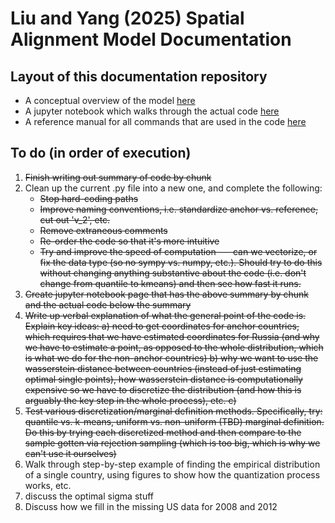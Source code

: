 # Liu and Yang (2025) Spatial Alignment Model Documentation
## Layout of this documentation repository
- A conceptual overview of the model [here](overview.md)
- A jupyter notebook which walks through the actual code [here](walkthrough.ipynb)
- A reference manual for all commands that are used in the code [here](command_references.md)

## To do (in order of execution)
1. <span style="text-decoration: line-through;">Finish writing out summary of code by chunk </span>
4. Clean up the current .py file into a new one, and complete the following: 
    -  <span style="text-decoration: line-through;">Stop hard-coding paths </span> 
    -  <span style="text-decoration: line-through;">Improve naming conventions, i.e. standardize anchor vs. reference, cut out 'v_2', etc. </span> 
    - <span style="text-decoration: line-through;">Remove extraneous comments</span> 
    - <span style="text-decoration: line-through;">Re-order the code so that it's more intuitive</span>
    - <span style="text-decoration: line-through;">Try and improve the speed of computation --- can we vectorize, or fix the data type (so no sympy vs. numpy, etc.). Should try to do this without changing anything substantive about the code (i.e. don't change from quantile to kmeans) and then see how fast it runs.</span>
2. <span style="text-decoration: line-through;">Create jupyter notebook page that has the above summary by chunk and the actual code below the summary 
3. <span style="text-decoration: line-through;">Write up verbal explanation of what the general point of the code is. Explain key ideas: a) need to get coordinates for anchor countries, which requires that we have estimated coordinates for Russia (and why we have to estimate a point, as opposed to the whole distribution, which is what we do for the non-anchor countries) b) why we want to use the wasserstein distance between countries (instead of just estimating optimal single points), how wasserstein distance is computationally expensive so we have to discretize the distribution (and how this is arguably the key step in the whole process), etc. c)   
5. <span style="text-decoration: line-through;">Test various discretization/marginal definition methods. Specifically, try: quantile vs. k-means, uniform vs. non-uniform (TBD) marginal definition. Do this by trying each discretized method and then compare to the sample gotten via rejection sampling (which is too big, which is why we can't use it ourselves)</span>
6. Walk through step-by-step example of finding the empirical distribution of a single country, using figures to show how the quantization process works, etc. 
8. discuss the optimal sigma stuff 
9. Discuss how we fill in the missing US data for 2008 and 2012 

